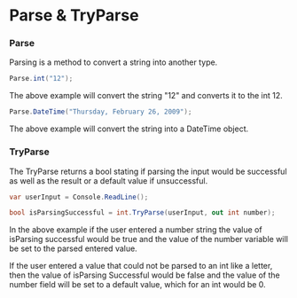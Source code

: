 # Parse & TryParse

### Parse

Parsing is a method to convert a string into another type.  

```C#
Parse.int("12");
```

The above example will convert the string "12" and converts it to the int 12.  

```C#
Parse.DateTime("Thursday, February 26, 2009");
```

The above example will convert the string into a DateTime object.

### TryParse

The TryParse returns a bool stating if parsing the input would be successful as well as the result or a default value
if unsuccessful.  

```C#
var userInput = Console.ReadLine();

bool isParsingSuccessful = int.TryParse(userInput, out int number);
```

In the above example if the user entered a number string the value of isParsing successful would be true and the
value of the number variable will be set to the parsed entered value.  

If the user entered a value that could not be parsed to an int like a letter, then the value of isParsing Successful
would be false and the value of the number field will be set to a default value, which for an int would be 0.